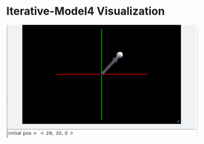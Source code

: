 # Iterative-Model4 Visualization
![Iterative-Model4 Visualization](https://github.com/Robaisha/Iterative-Model4/blob/master/iterativemodel.PNG)
